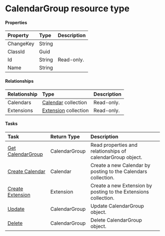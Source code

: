 # CalendarGroup resource type



#### Properties
| Property	   | Type	|Description|
|:---------------|:--------|:----------|
|ChangeKey|String||
|ClassId|Guid||
|Id|String| Read-only.|
|Name|String||

#### Relationships
| Relationship | Type	|Description|
|:---------------|:--------|:----------|
|Calendars|[Calendar](calendar.md) collection| Read-only.|
|Extensions|[Extension](extension.md) collection| Read-only.|

#### Tasks

| Task		   | Return Type	|Description|
|:---------------|:--------|:----------|
|[Get CalendarGroup](../api/calendargroup_get.md) | CalendarGroup |Read properties and relationships of calendarGroup object.|
|[Create Calendar]((../api/calendargroup_post_calendars.md)) |Calendar| Create a new Calendar by posting to the Calendars collection.|
|[Create Extension]((../api/calendargroup_post_extensions.md)) |Extension| Create a new Extension by posting to the Extensions collection.|
|[Update](../api/calendargroup_update.md) | CalendarGroup	|Update CalendarGroup object. |
|[Delete](../api/calendargroup_delete.md) | CalendarGroup	|Delete CalendarGroup object. |
